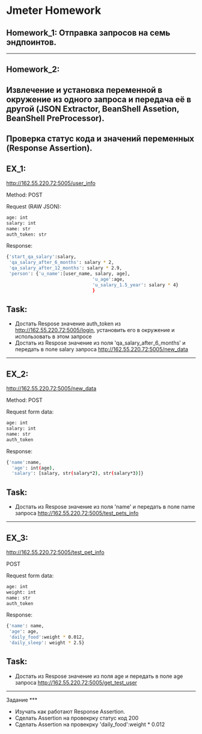 # Jmeter Homework
## Homework_1: Отправка запросов на семь эндпоинтов.
***
## Homework_2: 
## Извлечение и установка переменной в окружение из одного запроса и передача её в другой (JSON Extractor, BeanShell Assetion, BeanShell PreProcessor).
## Проверка статус кода и значений переменных (Response Assertion).
## EX_1:
http://162.55.220.72:5005/user_info

Method: POST

Request (RAW JSON):
```sh
age: int
salary: int
name: str
auth_token: str
```

Response:
```sh
{'start_qa_salary':salary,
 'qa_salary_after_6_months': salary * 2,
 'qa_salary_after_12_months': salary * 2.9,
 'person': {'u_name':[user_name, salary, age],
                                'u_age':age,
                                'u_salary_1.5_year': salary * 4}
                                }
```
## Task:
- Достать Respose значение auth_token из http://162.55.220.72:5005/login, установить его в окружение и использовать в этом запросе
- Достать из Respose значение из поля 'qa_salary_after_6_months' и передать в поле salary запроса http://162.55.220.72:5005/new_data
***
## EX_2:
 http://162.55.220.72:5005/new_data

Method: POST

Request form data:
```sh
age: int
salary: int
name: str
auth_token
```
Response:
```sh
{'name':name,
  'age': int(age),
  'salary': [salary, str(salary*2), str(salary*3)]}
```
## Task:
- Достать из Respose значение из поля 'name' и передать в поле name запроса http://162.55.220.72:5005/test_pets_info
***
## EX_3:
http://162.55.220.72:5005/test_pet_info

POST

Request form data:
```sh
age: int
weight: int
name: str
auth_token
```
Response:
```sh
{'name': name,
 'age': age,
 'daily_food':weight * 0.012,
 'daily_sleep': weight * 2.5}
```
## Task:
- Достать из Respose значение из поля age и передать в поле age запроса http://162.55.220.72:5005/get_test_user
***
Задание ***
- Изучать как работают Response Assertion.
- Сделать Assertion на провекрку статус код 200
- Сделать Assertion на провекрку 'daily_food':weight * 0.012
